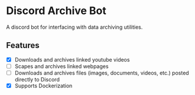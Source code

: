 # Discord Archive Bot
A discord bot for interfacing with data archiving utilities.

## Features
- [x] Downloads and archives linked youtube videos
- [ ] Scapes and archives linked webpages
- [ ] Downloads and archives files (images, documents, videos, etc.) posted directly to Discord
- [x] Supports Dockerization
